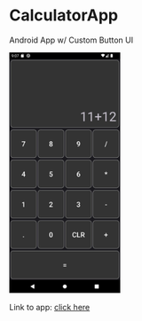 # CalculatorApp
Android App w/ Custom Button UI

<img src="https://github.com/jamesdev23/CalculatorApp/blob/master/app/calculator-app-pic1.jpg" width="200">

Link to app: [click here](https://github.com/jamesdev23/CalculatorApp/blob/master/app/calculator-app.apk)
